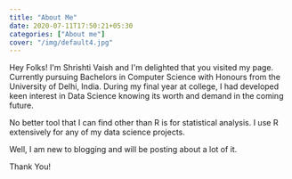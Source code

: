 ```yaml
---
title: "About Me"
date: 2020-07-11T17:50:21+05:30
categories: ["About me"]
cover: "/img/default4.jpg"
---
```


Hey Folks!
I'm Shrishti Vaish and I'm delighted that you visited my page.
Currently pursuing Bachelors in Computer Science with Honours from the University of Delhi, India. During my final year at college, I had developed keen interest in Data Science knowing its worth and demand in the coming future. 

No better tool that I can find other than R is for statistical analysis. I use R extensively for any of my data science projects. 

Well, I am new to blogging and will be posting about a lot of it. 

Thank You!